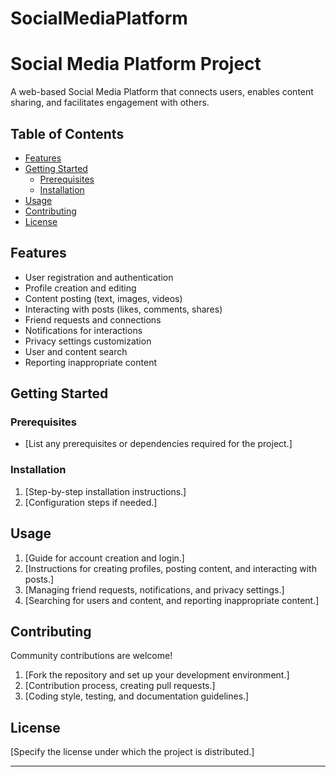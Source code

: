 # SocialMediaPlatform
# Social Media Platform Project

A web-based Social Media Platform that connects users, enables content sharing, and facilitates engagement with others.

## Table of Contents
- [Features](#features)
- [Getting Started](#getting-started)
  - [Prerequisites](#prerequisites)
  - [Installation](#installation)
- [Usage](#usage)
- [Contributing](#contributing)
- [License](#license)

## Features
- User registration and authentication
- Profile creation and editing
- Content posting (text, images, videos)
- Interacting with posts (likes, comments, shares)
- Friend requests and connections
- Notifications for interactions
- Privacy settings customization
- User and content search
- Reporting inappropriate content

## Getting Started
### Prerequisites
- [List any prerequisites or dependencies required for the project.]

### Installation
1. [Step-by-step installation instructions.]
2. [Configuration steps if needed.]

## Usage
1. [Guide for account creation and login.]
2. [Instructions for creating profiles, posting content, and interacting with posts.]
3. [Managing friend requests, notifications, and privacy settings.]
4. [Searching for users and content, and reporting inappropriate content.]

## Contributing
Community contributions are welcome!
1. [Fork the repository and set up your development environment.]
2. [Contribution process, creating pull requests.]
3. [Coding style, testing, and documentation guidelines.]

## License
[Specify the license under which the project is distributed.]

---
